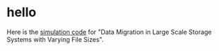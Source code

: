 # hello

Here is the [simulation code](./data-migration-sim.zip) for "Data Migration in Large Scale Storage Systems with Varying File Sizes".
